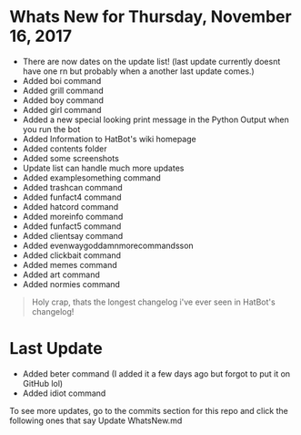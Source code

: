 # Whats New for Thursday, November 16, 2017

- There are now dates on the update list! (last update currently doesnt have one rn but probably when a another last update comes.)
- Added boi command
- Added grill command
- Added boy command
- Added girl command
- Added a new special looking print message in the Python Output when you run the bot
- Added Information to HatBot's wiki homepage
- Added contents folder
- Added some screenshots
- Update list can handle much more updates
- Added examplesomething command
- Added trashcan command
- Added funfact4 command
- Added hatcord command
- Added moreinfo command
- Added funfact5 command
- Added clientsay command
- Added evenwaygoddamnmorecommandsson
- Added clickbait command
- Added memes command
- Added art command
- Added normies command

> Holy crap, thats the longest changelog i've ever seen in HatBot's changelog!

# Last Update

- Added beter command (I added it a few days ago but forgot to put it on GitHub lol)
- Added idiot command

To see more updates, go to the commits section for this repo and click the following ones that say Update WhatsNew.md
